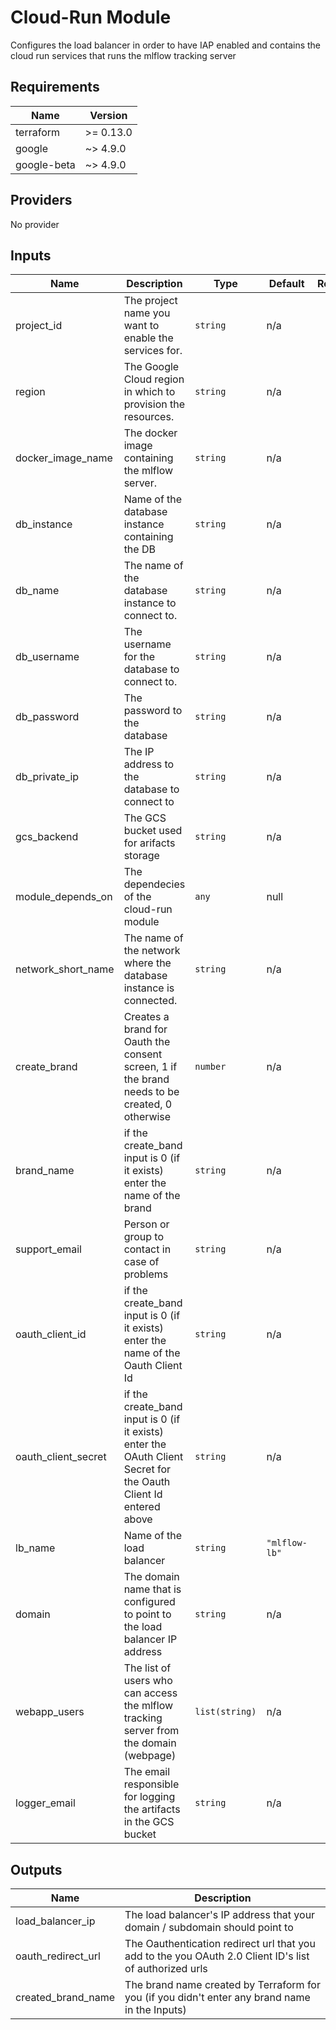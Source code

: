 # Cloud-Run Module

Configures the load balancer in order to have IAP enabled and contains the cloud run services that runs the mlflow tracking server

## Requirements

| Name | Version |
|------|---------|
| terraform | >= 0.13.0|
| google | ~>  4.9.0 |
| google-beta | ~>  4.9.0 |

## Providers

No provider

## Inputs
| Name | Description | Type | Default | Required |
|------|-------------|------|---------|:--------:|
| project\_id | The project name you want to enable the services for. | `string` | n/a | yes |
| region | The Google Cloud region in which to provision the resources. | `string` | n/a | yes |
| docker\_image\_name | The docker image containing the mlflow server. | `string` | n/a | yes |
| db\_instance | Name of the database instance containing the DB | `string` | n/a | yes |
| db\_name | The name of the database instance to connect to. | `string` | n/a | yes |
| db\_username | The username for the database to connect to. | `string` | n/a | yes |
| db\_password | The password to the database | `string` | n/a | yes |
| db\_private\_ip | The IP address to the database to connect to | `string` | n/a | yes |
| gcs\_backend | The GCS bucket used for arifacts storage | `string` | n/a | yes |
| module\_depends\_on | The dependecies of the cloud-run module | `any` | null | no |
| network\_short\_name | The name of the network where the database instance is connected. | `string` | n/a | yes |
| create\_brand | Creates a brand for Oauth the consent screen, 1 if the brand needs to be created, 0 otherwise | `number` | n/a | yes |
| brand\_name | if the create_band input is 0 (if it exists) enter the name of the brand | `string` | n/a | no |
| support\_email | Person or group to contact in case of problems | `string`| n/a | yes |
| oauth\_client\_id | if the create_band input is 0 (if it exists) enter the name of the Oauth Client Id | `string` | n/a | no |
| oauth\_client\_secret | if the create_band input is 0 (if it exists) enter the OAuth Client Secret for the Oauth Client Id entered above | `string` | n/a | no |
| lb\_name | Name of the load balancer | `string` | `"mlflow-lb"` | no |
| domain | The domain name that is configured to point to the load balancer IP address | `string` | n/a | yes |
| webapp\_users | The list of users who can access the mlflow tracking server from the domain (webpage) | `list(string)` | n/a | yes |
| logger\_email | The email responsible for logging the artifacts in the GCS bucket | `string` | n/a | yes |

## Outputs

| Name | Description |
|------|-------------|
| load\_balancer\_ip | The load balancer's IP address that your domain / subdomain should point to |
| oauth\_redirect\_url | The Oauthentication redirect url that you add to the you OAuth 2.0 Client ID's list of authorized urls |
| created\_brand\_name | The brand name created by Terraform for you (if you didn't enter any brand name in the Inputs) |
